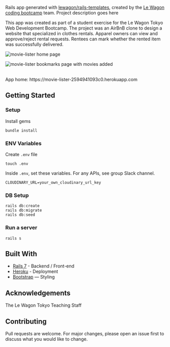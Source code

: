Rails app generated with [lewagon/rails-templates](https://github.com/lewagon/rails-templates), created by the [Le Wagon coding bootcamp](https://www.lewagon.com) team.
Project description goes here

This app was created as part of a student exercise for the Le Wagon Tokyo Web Development Bootcamp. The project was an AirBnB clone to design a website that specialized in clothes rentals.  Apparel owners can view and approve/reject rental requests.  Rentees can mark whether the rented item was successfully delivered. 

![movie-lister home page](https://github.com/Mulpy/rails-watch-list/assets/134996929/06a91b49-d4c8-42cd-8a83-6843e27122c2)

![movie-lister bookmarks page with movies added](https://github.com/Mulpy/rails-watch-list/assets/134996929/950ace2f-54af-4f54-a1ff-f43825d77c11)





<br>
App home: https://movie-lister-2594941093c0.herokuapp.com
   

## Getting Started
### Setup

Install gems
```
bundle install
```

### ENV Variables
Create `.env` file
```
touch .env
```
Inside `.env`, set these variables. For any APIs, see group Slack channel.
```
CLOUDINARY_URL=your_own_cloudinary_url_key
```

### DB Setup
```
rails db:create
rails db:migrate
rails db:seed
```

### Run a server
```
rails s
```

## Built With
- [Rails 7](https://guides.rubyonrails.org/) - Backend / Front-end
- [Heroku](https://heroku.com/) - Deployment
- [Bootstrap](https://getbootstrap.com/) — Styling

## Acknowledgements
The Le Wagon Tokyo Teaching Staff

## Contributing
Pull requests are welcome. For major changes, please open an issue first to discuss what you would like to change.

